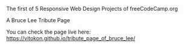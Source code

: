 The first of 5 Responsive Web Design Projects of freeCodeCamp.org

A Bruce Lee Tribute Page


You can check the page live here: https://vitokon.github.io/tribute_page_of_bruce_lee/
